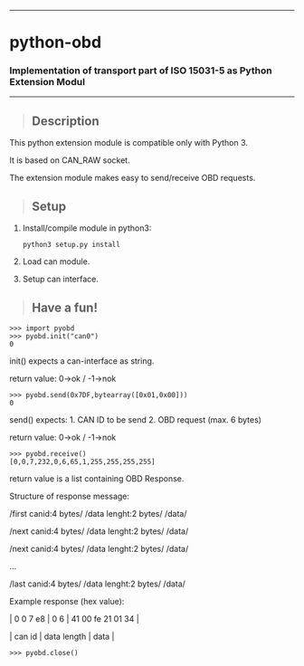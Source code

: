 ------------------------------------------------------------------------------
# python-obd
### Implementation of transport part of ISO 15031-5 as Python Extension Modul
------------------------------------------------------------------------------

> ## Description
This python extension module is compatible only with Python 3.

It is based on CAN_RAW socket.

The extension module makes easy to send/receive OBD requests.

> ## Setup
1. Install/compile module in python3:
     
     `python3 setup.py install`
  
2. Load can module.

3. Setup can interface.

> ## Have a fun!
```
>>> import pyobd
>>> pyobd.init("can0")
0
```
init() expects a can-interface as string.

return value:  0->ok / -1->nok

```
>>> pyobd.send(0x7DF,bytearray([0x01,0x00]))
0
```
send() expects: 1. CAN ID to be send
                2. OBD request (max. 6 bytes)
                
return value:  0->ok / -1->nok 

```
>>> pyobd.receive()
[0,0,7,232,0,6,65,1,255,255,255,255]
```
return value is a list containing OBD Response.

Structure of response message:

/first canid:4 bytes/ /data lenght:2 bytes/ /data/

/next canid:4 bytes/ /data lenght:2 bytes/ /data/

/next canid:4 bytes/ /data lenght:2 bytes/ /data/

...

/last canid:4 bytes/ /data lenght:2 bytes/ /data/ 

Example response (hex value):

| 0 0 7 e8 |     0 6     | 41 00 fe 21 01 34 |

|  can id  | data length |        data       |
                 
                 
```
>>> pyobd.close()
```


